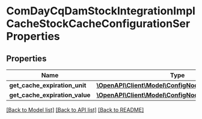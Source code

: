 # ComDayCqDamStockIntegrationImplCacheStockCacheConfigurationSerProperties

## Properties
Name | Type | Description | Notes
------------ | ------------- | ------------- | -------------
**get_cache_expiration_unit** | [**\OpenAPI\Client\Model\ConfigNodePropertyDropDown**](ConfigNodePropertyDropDown.md) |  | [optional] 
**get_cache_expiration_value** | [**\OpenAPI\Client\Model\ConfigNodePropertyInteger**](ConfigNodePropertyInteger.md) |  | [optional] 

[[Back to Model list]](../README.md#documentation-for-models) [[Back to API list]](../README.md#documentation-for-api-endpoints) [[Back to README]](../README.md)


